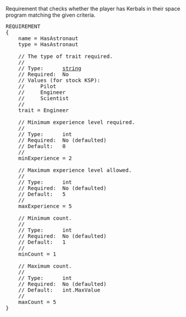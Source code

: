 Requirement that checks whether the player has Kerbals in their space program matching the given criteria.

<pre>
REQUIREMENT
{
    name = HasAstronaut
    type = HasAstronaut

    // The type of trait required.
    //
    // Type:      <a href="String-Type">string</a>
    // Required:  No
    // Values (for stock KSP):
    //     Pilot
    //     Engineer
    //     Scientist
    //
    trait = Engineer

    // Minimum experience level required.
    //
    // Type:      int
    // Required:  No (defaulted)
    // Default:   0
    //
    minExperience = 2

    // Maximum experience level allowed.
    //
    // Type:      int
    // Required:  No (defaulted)
    // Default:   5
    //
    maxExperience = 5

    // Minimum count.
    //
    // Type:      int
    // Required:  No (defaulted)
    // Default:   1
    //
    minCount = 1

    // Maximum count.
    //
    // Type:      int
    // Required:  No (defaulted)
    // Default:   int.MaxValue
    //
    maxCount = 5
}
</pre>
